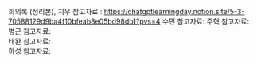 회의록 (정리본), 지우 참고자료 :  https://chatgptlearningday.notion.site/5-3-70588129d9ba4f10bfeab8e05bd98db1?pvs=4
수민 참고자료: 
주혁 참고자료:  
병근 참고자료:   
태완 참고자료:   
하성 참고자료:   
